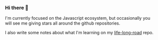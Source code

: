 ### Hi there 👋

I'm currently focused on the Javascript ecosystem, but occasionally you will see me giving stars all around the github repositories.

I also write some notes about what I'm learning on my [life-long-road](https://guilhermebkel.github.io/life-long-road) repo.
